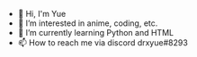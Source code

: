 - 👋 Hi, I'm Yue
- 👀 I’m interested in anime, coding, etc.
- 🌱 I’m currently learning Python and HTML
- 📫 How to reach me via discord drxyue#8293 

<!---
liu-xuanyue/liu-xuanyue is a ✨ special ✨ repository because its `README.md` (this file) appears on your GitHub profile.
You can click the Preview link to take a look at your changes.
--->
